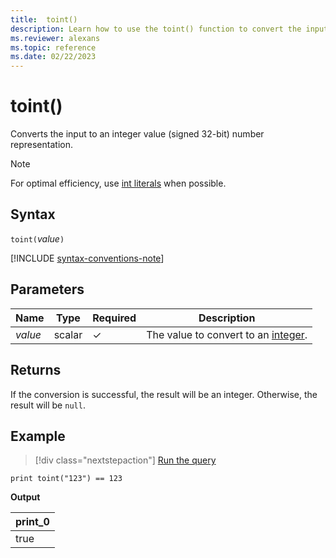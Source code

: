 ```yaml
---
title:  toint()
description: Learn how to use the toint() function to convert the input value to an integer number representation.
ms.reviewer: alexans
ms.topic: reference
ms.date: 02/22/2023
---
```

# toint()

Converts the input to an integer value (signed 32-bit) number representation.

> [!NOTE]
> For optimal efficiency, use [int literals](./scalar-data-types/int.md#int-literals) when possible.

## Syntax

`toint(`*value*`)`

[!INCLUDE [syntax-conventions-note](../../includes/syntax-conventions-note.md)]

## Parameters

| Name | Type | Required | Description |
|--|--|--|--|
| *value* | scalar | &check; | The value to convert to an [integer](scalar-data-types/int.md).|

## Returns

If the conversion is successful, the result will be an integer. Otherwise, the result will be `null`.

## Example

> [!div class="nextstepaction"]
> <a href="https://dataexplorer.azure.com/clusters/help/databases/Samples?query=H4sIAAAAAAAAAysoyswrUSjJB5IaSoZGxkqaCra2CkAGAO190RQZAAAA" target="_blank">Run the query</a>

```kusto
print toint("123") == 123
```

**Output**

|print_0|
|--|
|true|
